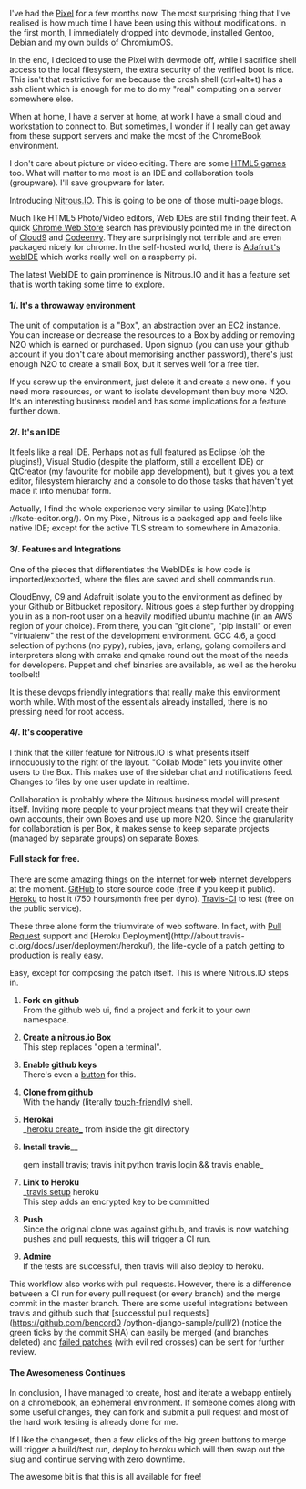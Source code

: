I've had the [Pixel](http://bencord0.wordpress.com/2013/03/01/pixel/) for a
few months now. The most surprising thing that I've realised is how much time
I have been using this without modifications. In the first month, I
immediately dropped into devmode, installed Gentoo, Debian and my own builds
of ChromiumOS.

In the end, I decided to use the Pixel with devmode off, while I sacrifice
shell access to the local filesystem, the extra security of the verified boot
is nice. This isn't that restrictive for me because the crosh shell
(ctrl+alt+t) has a ssh client which is enough for me to do my "real" computing
on a server somewhere else.

When at home, I have a server at home, at work I have a small cloud and
workstation to connect to. But sometimes, I wonder if I really can get away
from these support servers and make the most of the ChromeBook environment.

I don't care about picture or video editing. There are some [HTML5
games](https://www.cubeslam.com/) too. What will matter to me most is an IDE
and collaboration tools (groupware). I'll save groupware for later.

Introducing [Nitrous.IO](https://www.nitrous.io/). This is going to be one of
those multi-page blogs.

Much like HTML5 Photo/Video editors, Web IDEs are still finding their feet. A
quick [Chrome Web Store](https://chrome.google.com/webstore/search/ide?hl=en)
search has previously pointed me in the direction of [Cloud9](http://c9.io)
and [Codeenvy](http://codeenvy.com). They are surprisingly not terrible and
are even packaged nicely for chrome. In the self-hosted world, there is
[Adafruit's webIDE](http://learn.adafruit.com/webide/overview) which works
really well on a raspberry pi.

The latest WebIDE to gain prominence is Nitrous.IO and it has a feature set
that is worth taking some time to explore.  

#### 1/. It's a throwaway environment

The unit of computation is a "Box", an abstraction over an EC2 instance. You
can increase or decrease the resources to a Box by adding or removing N2O
which is earned or purchased. Upon signup (you can use your github account if
you don't care about memorising another password), there's just enough N2O to
create a small Box, but it serves well for a free tier.

If you screw up the environment, just delete it and create a new one. If you
need more resources, or want to isolate development then buy more N2O. It's an
interesting business model and has some implications for a feature further
down.  

#### 2/. It's an IDE

It feels like a real IDE. Perhaps not as full featured as Eclipse (oh the
plugins!), Visual Studio (despite the platform, still a excellent IDE) or
QtCreator (my favourite for mobile app development), but it gives you a text
editor, filesystem hierarchy and a console to do those tasks that haven't yet
made it into menubar form.

Actually, I find the whole experience very similar to using [Kate](http
://kate-editor.org/). On my Pixel, Nitrous is a packaged app and feels like
native IDE; except for the active TLS stream to somewhere in Amazonia.  

#### 3/. Features and Integrations

One of the pieces that differentiates the WebIDEs is how code is
imported/exported, where the files are saved and shell commands run.

CloudEnvy, C9 and Adafruit isolate you to the environment as defined by your
Github or Bitbucket repository. Nitrous goes a step further by dropping you in
as a non-root user on a heavily modified ubuntu machine (in an AWS region of
your choice). From there, you can "git clone", "pip install" or even
"virtualenv" the rest of the development environment. GCC 4.6, a good
selection of pythons (no pypy), rubies, java, erlang, golang compilers and
interpreters along with cmake and qmake round out the most of the needs for
developers. Puppet and chef binaries are available, as well as the heroku
toolbelt!

It is these devops friendly integrations that really make this environment
worth while. With most of the essentials already installed, there is no
pressing need for root access.  

#### 4/. It's cooperative

I think that the killer feature for Nitrous.IO is what presents itself
innocuously to the right of the layout. "Collab Mode" lets you invite other
users to the Box. This makes use of the sidebar chat and notifications feed.
Changes to files by one user update in realtime.

Collaboration is probably where the Nitrous business model will present
itself. Inviting more people to your project means that they will create their
own accounts, their own Boxes and use up more N2O. Since the granularity for
collaboration is per Box, it makes sense to keep separate projects (managed by
separate groups) on separate Boxes.  

#### Full stack for free.

There are some amazing things on the internet for <del>web</del> internet
developers at the moment. [GitHub](http://github.com) to store source code
(free if you keep it public). [Heroku](http://heroku.com) to host it (750
hours/month free per dyno). [Travis-CI](http://travis-ci.org) to test (free on
the public service).

These three alone form the triumvirate of web software. In fact, with [Pull
Request](http://about.travis-ci.org/blog/announcing-pull-request-support/)
support and [Heroku Deployment](http://about.travis-
ci.org/docs/user/deployment/heroku/), the life-cycle of a patch getting to
production is really easy.

Easy, except for composing the patch itself. This is where Nitrous.IO steps
in.  

1. **Fork on github**  
   From the github web ui, find a project and fork it to your own namespace.
2. **Create a nitrous.io Box**  
   This step replaces "open a terminal".
3. **Enable github keys**  
   There's even a [button](http://help.nitrous.io/github-add-key/) for this.
4. **Clone from github**  
   With the handy (literally [touch-friendly](http://help.nitrous.io/ide-fullscreen/)) shell.
5. **Herokai**  
   _[heroku create_](http://help.nitrous.io/heroku/) from inside the git directory
6. **Install travis**__  

    gem install travis; travis init python
    travis login && travis enable_

7. **Link to Heroku**  
   _[travis setup](https://github.com/travis-ci/travis#setup) heroku  
   This step adds an encrypted key to be committed
8. **Push**  
   Since the original clone was against github, and travis is now watching
   pushes and pull requests, this will trigger a CI run.
9. **Admire**  
   If the tests are successful, then travis will also deploy to heroku.

This workflow also works with pull requests. However, there is a difference
between a CI run for every pull request (or every branch) and the merge commit
in the master branch. There are some useful integrations between travis and
github such that [successful pull requests](https://github.com/bencord0
/python-django-sample/pull/2) (notice the green ticks by the commit SHA) can
easily be merged (and branches deleted) and [failed
patches](https://github.com/bencord0/python-django-sample/pull/4) (with evil
red crosses) can be sent for further review.  

#### The Awesomeness Continues

In conclusion, I have managed to create, host and iterate a webapp entirely on
a chromebook, an ephemeral environment. If someone comes along with some
useful changes, they can fork and submit a pull request and most of the hard
work testing is already done for me.

If I like the changeset, then a few clicks of the big green buttons to merge
will trigger a build/test run, deploy to heroku which will then swap out the
slug and continue serving with zero downtime.

The awesome bit is that this is all available for free!  